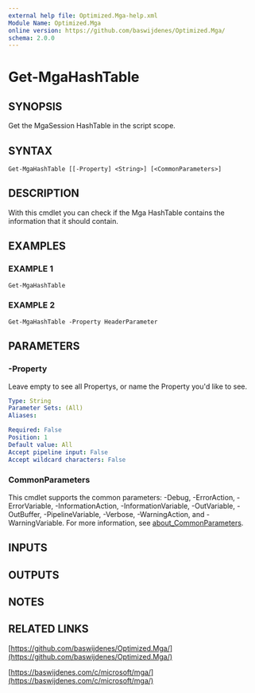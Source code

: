 ```yaml
---
external help file: Optimized.Mga-help.xml
Module Name: Optimized.Mga
online version: https://github.com/baswijdenes/Optimized.Mga/
schema: 2.0.0
---
```


# Get-MgaHashTable

## SYNOPSIS
Get the MgaSession HashTable in the script scope.

## SYNTAX

```
Get-MgaHashTable [[-Property] <String>] [<CommonParameters>]
```

## DESCRIPTION
With this cmdlet you can check if the Mga HashTable contains the information that it should contain.

## EXAMPLES

### EXAMPLE 1
```
Get-MgaHashTable
```

### EXAMPLE 2
```
Get-MgaHashTable -Property HeaderParameter
```

## PARAMETERS

### -Property
Leave empty to see all Propertys, or name the Property you'd like to see.

```yaml
Type: String
Parameter Sets: (All)
Aliases:

Required: False
Position: 1
Default value: All
Accept pipeline input: False
Accept wildcard characters: False
```

### CommonParameters
This cmdlet supports the common parameters: -Debug, -ErrorAction, -ErrorVariable, -InformationAction, -InformationVariable, -OutVariable, -OutBuffer, -PipelineVariable, -Verbose, -WarningAction, and -WarningVariable. For more information, see [about_CommonParameters](http://go.microsoft.com/fwlink/?LinkID=113216).

## INPUTS

## OUTPUTS

## NOTES

## RELATED LINKS

[https://github.com/baswijdenes/Optimized.Mga/](https://github.com/baswijdenes/Optimized.Mga/)

[https://baswijdenes.com/c/microsoft/mga/](https://baswijdenes.com/c/microsoft/mga/)

